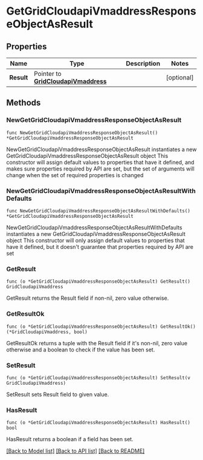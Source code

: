 # GetGridCloudapiVmaddressResponseObjectAsResult

## Properties

Name | Type | Description | Notes
------------ | ------------- | ------------- | -------------
**Result** | Pointer to [**GridCloudapiVmaddress**](GridCloudapiVmaddress.md) |  | [optional] 

## Methods

### NewGetGridCloudapiVmaddressResponseObjectAsResult

`func NewGetGridCloudapiVmaddressResponseObjectAsResult() *GetGridCloudapiVmaddressResponseObjectAsResult`

NewGetGridCloudapiVmaddressResponseObjectAsResult instantiates a new GetGridCloudapiVmaddressResponseObjectAsResult object
This constructor will assign default values to properties that have it defined,
and makes sure properties required by API are set, but the set of arguments
will change when the set of required properties is changed

### NewGetGridCloudapiVmaddressResponseObjectAsResultWithDefaults

`func NewGetGridCloudapiVmaddressResponseObjectAsResultWithDefaults() *GetGridCloudapiVmaddressResponseObjectAsResult`

NewGetGridCloudapiVmaddressResponseObjectAsResultWithDefaults instantiates a new GetGridCloudapiVmaddressResponseObjectAsResult object
This constructor will only assign default values to properties that have it defined,
but it doesn't guarantee that properties required by API are set

### GetResult

`func (o *GetGridCloudapiVmaddressResponseObjectAsResult) GetResult() GridCloudapiVmaddress`

GetResult returns the Result field if non-nil, zero value otherwise.

### GetResultOk

`func (o *GetGridCloudapiVmaddressResponseObjectAsResult) GetResultOk() (*GridCloudapiVmaddress, bool)`

GetResultOk returns a tuple with the Result field if it's non-nil, zero value otherwise
and a boolean to check if the value has been set.

### SetResult

`func (o *GetGridCloudapiVmaddressResponseObjectAsResult) SetResult(v GridCloudapiVmaddress)`

SetResult sets Result field to given value.

### HasResult

`func (o *GetGridCloudapiVmaddressResponseObjectAsResult) HasResult() bool`

HasResult returns a boolean if a field has been set.


[[Back to Model list]](../README.md#documentation-for-models) [[Back to API list]](../README.md#documentation-for-api-endpoints) [[Back to README]](../README.md)


